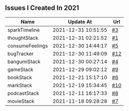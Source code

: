 ## Issues I Created In 2021

| Name | Update At | Url |
| ---- | ---- | ---- |
| sparkTimeline | 2021-12-31 10:51:55 | [#3](https://github.com/bGZoCg/2021/issues/3) |
| thoughtStack | 2021-12-31 02:21:52 | [#1](https://github.com/bGZoCg/2021/issues/1) |
| consumeFeelings | 2021-12-30 14:44:17 | [#5](https://github.com/bGZoCg/2021/issues/5) |
| bugTracker | 2021-12-30 11:49:09 | [#12](https://github.com/bGZoCg/2021/issues/12) |
| bangumiStack | 2021-12-30 00:27:14 | [#4](https://github.com/bGZoCg/2021/issues/4) |
| gameStack | 2021-12-29 09:02:12 | [#9](https://github.com/bGZoCg/2021/issues/9) |
| bookStack | 2021-12-21 15:17:10 | [#6](https://github.com/bGZoCg/2021/issues/6) |
| markStack | 2021-12-19 15:34:45 | [#10](https://github.com/bGZoCg/2021/issues/10) |
| podcastStack | 2021-12-11 16:17:33 | [#8](https://github.com/bGZoCg/2021/issues/8) |
| movieStack | 2021-11-18 09:28:28 | [#7](https://github.com/bGZoCg/2021/issues/7) |
